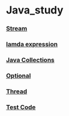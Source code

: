 # Java_study

### <a href="https://github.com/ydj515/record-study/tree/master/Java_study/Stream">Stream</a>
### <a href="https://github.com/ydj515/record-study/tree/master/Java_study/Lamda_expression">lamda expression</a>
### <a href="https://github.com/ydj515/record-study/tree/master/Java_study/Java_collections">Java Collections</a>
### <a href="https://github.com/ydj515/record-study/tree/master/Java_study/Optional">Optional</a>
### <a href="https://github.com/ydj515/record-study/tree/master/Java_study/Thread">Thread</a>
### <a href="https://github.com/ydj515/record-study/tree/master/Java_study/Test_Code">Test Code</a>